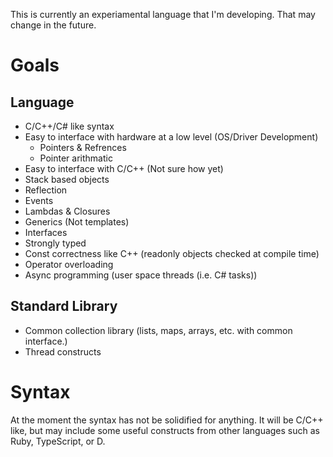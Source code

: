 This is currently an experiamental language that I'm developing.  That may change in the future.

# Goals
## Language
* C/C++/C# like syntax
* Easy to interface with hardware at a low level (OS/Driver Development)
  * Pointers & Refrences
  * Pointer arithmatic
* Easy to interface with C/C++ (Not sure how yet)
* Stack based objects
* Reflection
* Events
* Lambdas & Closures
* Generics (Not templates)
* Interfaces
* Strongly typed
* Const correctness like C++ (readonly objects checked at compile time)
* Operator overloading
* Async programming (user space threads (i.e. C# tasks))

## Standard Library
* Common collection library (lists, maps, arrays, etc. with common interface.)
* Thread constructs

# Syntax

At the moment the syntax has not be solidified for anything.  It will be C/C++ like, but may include
some useful constructs from other languages such as Ruby, TypeScript, or D.
